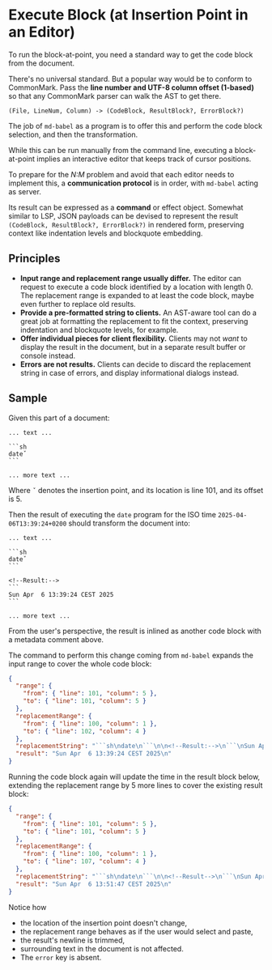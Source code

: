 # Execute Block (at Insertion Point in an Editor)

To run the block-at-point, you need a standard way to get the code block from the document.

There's no universal standard. 
But a popular way would be to conform to CommonMark.
Pass the **line number and UTF-8 column offset (1-based)** so that any CommonMark parser can walk the AST to get there.

    (File, LineNum, Column) -> (CodeBlock, ResultBlock?, ErrorBlock?)

The job of `md-babel` as a program is to offer this and perform the code block selection, and then the transformation.

While this can be run manually from the command line, executing a block-at-point implies an interactive editor that keeps track of cursor positions.

To prepare for the _N:M_ problem and avoid that each editor needs to implement this, a **communication protocol** is in order, with `md-babel` acting as server.

Its result can be expressed as a **command** or effect object.
Somewhat similar to LSP, JSON payloads can be devised to represent the result `(CodeBlock, ResultBlock?, ErrorBlock?)` in rendered form, preserving context like indentation levels and blockquote embedding.

## Principles

- **Input range and replacement range usually differ.** 
  The editor can request to execute a code block identified by a location with length 0. 
  The replacement range is expanded to at least the code block, maybe even further to replace old results.
- **Provide a pre-formatted string to clients.**
  An AST-aware tool can do a great job at formatting the replacement to fit the context, preserving indentation and blockquote levels, for example.
- **Offer individual pieces for client flexibility.**
  Clients may not *want* to display the result in the document, but in a separate result buffer or console instead.
- **Errors are not results.** 
  Clients can decide to discard the replacement string in case of errors, and display informational dialogs instead.

## Sample 

Given this part of a document:


    ... text ...
    
    ```sh
    dateˇ
    ```
    
    ... more text ...


Where `ˇ` denotes the insertion point, and its location is line 101, and its offset is 5.

Then the result of executing the `date` program for the ISO time `2025-04-06T13:39:24+0200` should transform the document into:


    ... text ...
    
    ```sh
    dateˇ
    ```

    <!--Result:-->
    ```
    Sun Apr  6 13:39:24 CEST 2025
    ```

    ... more text ...


From the user's perspective, the result is inlined as another code block with a metadata comment above.

The command to perform this change coming from `md-babel` expands the input range to cover the whole code block:

```json
{
  "range": {
    "from": { "line": 101, "column": 5 },
    "to": { "line": 101, "column": 5 }
  },
  "replacementRange": {
    "from": { "line": 100, "column": 1 },
    "to": { "line": 102, "column": 4 }
  },
  "replacementString": "```sh\ndate\n```\n\n<!--Result:-->\n```\nSun Apr  6 13:39:24 CEST 2025\n```",
  "result": "Sun Apr  6 13:39:24 CEST 2025\n"
}
```

Running the code block again will update the time in the result block below, extending the replacement range by 5 more lines to cover the existing result block:

```json
{
  "range": {
    "from": { "line": 101, "column": 5 },
    "to": { "line": 101, "column": 5 }
  },
  "replacementRange": {
    "from": { "line": 100, "column": 1 },
    "to": { "line": 107, "column": 4 }
  },
  "replacementString": "```sh\ndate\n```\n\n<!--Result-->\n```\nSun Apr  6 13:51:47 CEST 2025\n```",
  "result": "Sun Apr  6 13:51:47 CEST 2025\n"
}
```

Notice how 

- the location of the insertion point doesn't change,
- the replacement range behaves as if the user would select and paste,
- the result's newline is trimmed,
- surrounding text in the document is not affected.
- The `error` key is absent.
